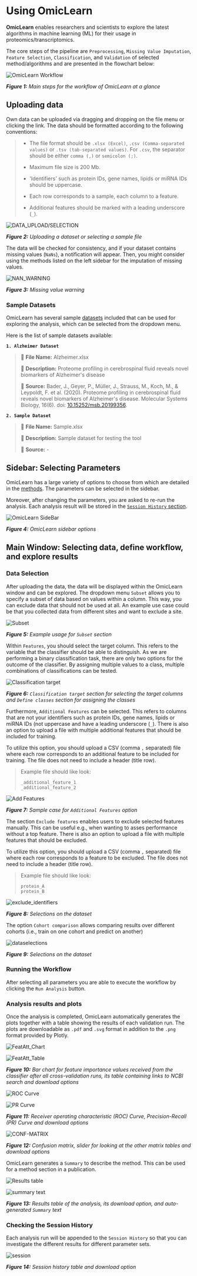 # Using OmicLearn

**OmicLearn** enables researchers and scientists to explore the latest algorithms in machine learning (ML) for their usage in proteomics/transcriptomics.

The core steps of the pipeline are  `Preprocessing`, `Missing Value Imputation`, `Feature Selection`, `Classification`, and `Validation` of selected method/algorithms and are presented in the flowchart below:

![OmicLearn Workflow](images/workflow.png)

_**Figure 1:** Main steps for the workflow of OmicLearn at a glance_

## Uploading data

Own data can be uploaded via dragging and dropping on the file menu or clicking the link.
The data should be formatted according to the following conventions:

> - The file format should be `.xlsx (Excel)`, `.csv (Comma-separated values)` or `.tsv (tab-separated values)`.  For `.csv`, the separator should be either `comma (,)` or `semicolon (;)`.
>
> - Maximum file size is 200 Mb.
>
> - 'Identifiers' such as protein IDs, gene names, lipids or miRNA IDs should be uppercase.
>
> - Each row corresponds to a sample, each column to a feature.
>
> - Additional features should be marked with a leading underscore (`_`).

![DATA_UPLOAD/SELECTION](images/upload.png)

_**Figure 2:** Uploading a dataset or selecting a sample file_

The data will be checked for consistency, and if your dataset contains missing values (`NaNs`), a notification will appear.
Then, you might consider using the methods listed on the left sidebar for the imputation of missing values.

![NAN_WARNING](images/nan_warning.png)

_**Figure 3:** Missing value warning_


### Sample Datasets

OmicLearn has several sample [datasets](https://github.com/MannLabs/OmicLearn/tree/master/data) included that can be used for exploring the analysis, which can be selected from the dropdown menu.

Here is the list of sample datasets available:

**`1. Alzheimer Dataset`**
> 📁 **File Name:** Alzheimer.xlsx
>
> 📖 **Description:** Proteome profiling in cerebrospinal fluid reveals novel biomarkers of Alzheimer's disease
>
> 🔗 **Source:** Bader, J., Geyer, P., Müller, J., Strauss, M., Koch, M., & Leypoldt, F. et al. (2020). Proteome profiling in cerebrospinal fluid reveals novel biomarkers of Alzheimer's disease. Molecular Systems Biology, 16(6). doi: [10.15252/msb.20199356](http://doi.org/10.15252/msb.20199356).

**`2. Sample Dataset`**
> 📁 **File Name:** Sample.xlsx
>
> 📖 **Description:** Sample dataset for testing the tool
>
> 🔗 **Source:** -

## Sidebar: Selecting Parameters

OmicLearn has a large variety of options to choose from which are detailed in the [methods](METHODS.md).  The parameters can be selected in the sidebar.

Moreover, after changing the parameters, you are asked to re-run the analysis. Each analysis result will be stored in the [`Session History` section](#checking-the-session-history).

![OmicLearn SideBar](images/sidebar.png)

_**Figure 4:** OmicLearn sidebar options_

## Main Window: Selecting data, define workflow, and explore results

### Data Selection

After uploading the data, the data will be displayed within the OmicLearn window and can be explored. The dropdown menu `Subset` allows you to specify a subset of data based on values within a column. This way, you can exclude data that should not be used at all. An example use case could be that you collected data from different sites and want to exclude a site.

![Subset](images/subset.png)

_**Figure 5:** Example usage for `Subset` section_

Within `Features`, you should select the target column. This refers to the variable that the classifier should be able to distinguish. As we are performing a binary classification task, there are only two options for the outcome of the classifier. By assigning multiple values to a class, multiple combinations of classifications can be tested.

![Classification target](images/target.png)

_**Figure 6:** `Classification target` section for selecting the target columns and `Define classes` section for assigning the classes_

Furthermore, `Additional Features` can be selected. This refers to columns that are not your identifiers such as protein IDs, gene names, lipids or miRNA IDs (not uppercase and have a leading underscore (`_`). There is also an option to upload a file with multiple additional features that should be included for training.

To utilize this option, you should upload a CSV (comma `,` separated) file where each row corresponds to an additional feature to be included for training. The file does not need to include a header (title row).

> Example file should like look:
> 
> ```
> _additional_feature_1
> _additional_feature_2
> ```

![Add Features](images/additional.png)

_**Figure 7:** Sample case for `Additional Features` option_

The section `Exclude features` enables users to exclude selected features manually. This can be useful e.g., when wanting to asses performance without a top feature. There is also an option to upload a file with multiple features that should be excluded.

To utilize this option, you should upload a CSV (comma `,` separated) file where each row corresponds to a feature to be excluded. The file does not need to include a header (title row). 

> Example file should like look:
> 
> ```
> protein_A
> protein_B
> ```

![exclude_identifiers](images/exclude.png)

_**Figure 8:** Selections on the dataset_

The option `Cohort comparison` allows comparing results over different cohorts (i.e., train on one cohort and predict on another)

![dataselections](images/cohort.png)

_**Figure 9:** Selections on the dataset_

### Running the Workflow
After selecting all parameters you are able to execute the workflow by clicking the `Run Analysis` button.

### Analysis results and plots
Once the analysis is completed, OmicLearn automatically generates the plots together with a table showing the results of each validation run. The plots are downloadable as `.pdf` and `.svg` format in addition to the `.png` format provided by Plotly.

![FeatAtt_Chart](images/feature_importance.png)

![FeatAtt_Table](images/feature_importance_table.png)

_**Figure 10:** Bar chart for feature importance values received from the classifier after all cross-validation runs, its table containing links to NCBI search and download options_

![ROC Curve](images/roc_curve.png)

![PR Curve](images/pr_curve.png)

_**Figure 11:** Receiver operating characteristic (ROC) Curve, Precision-Recall (PR) Curve and download options_

![CONF-MATRIX](images/confusion.png)

_**Figure 12:** Confusion matrix, slider for looking at the other matrix tables and download options_

OmicLearn generates a `Summary` to describe the method. This can be used for a method section in a publication.

![Results table](images/summary.png)

![summary text](images/summary_text.png)

_**Figure 13:** Results table of the analysis, its download option, and auto-generated `Summary` text_

### Checking the Session History

Each analysis run will be appended to the `Session History` so that you can investigate the different results for different parameter sets.

![session](images/session_history.png)

_**Figure 14:** Session history table and download option_
